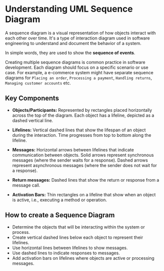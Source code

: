 # Understanding UML Sequence Diagram

A sequence diagram is a visual representation of how objects interact with each other over time. It's a type of interaction diagram used in software engineering to understand and document the behavior of a system.

In simple words, they are used to show the **sequence of events**.

Creating multiple sequence diagrams is common practice in software development. Each diagram should focus on a specific scenario or use case. For example, a e-commerce system might have separate sequence diagrams for `Placing an order`, `Processing a payment`, `Handling returns`, `Managing customer accounts` etc.

## Key Components

- **Objects/Participants:** Represented by rectangles placed horizontally across the top of the diagram. Each object has a lifeline, depicted as a dashed vertical line.

- **Lifelines:** Vertical dashed lines that show the lifespan of an object during the interaction. Time progresses from top to bottom along the lifeline.

- **Messages:** Horizontal arrows between lifelines that indicate communication between objects. Solid arrows represent synchronous messages (where the sender waits for a response). Dashed arrows represent asynchronous messages (where the sender does not wait for a response).

- **Return messages:** Dashed lines that show the return or response from a message call.

- **Activation Bars:** Thin rectangles on a lifeline that show when an object is active, i.e., executing a method or operation.

## How to create a Sequence Diagram

- Determine the objects that will be interacting within the system or process.
- Create vertical dashed lines below each object to represent their lifelines.
- Use horizontal lines between lifelines to show messages.
- Use dashed lines to indicate responses to messages.
- Add activation bars on lifelines where objects are active or processing messages.
